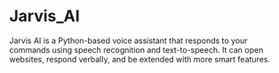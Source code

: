 # Jarvis_AI
Jarvis AI is a Python-based voice assistant that responds to your commands using speech recognition and text-to-speech. It can open websites, respond verbally, and be extended with more smart features.
